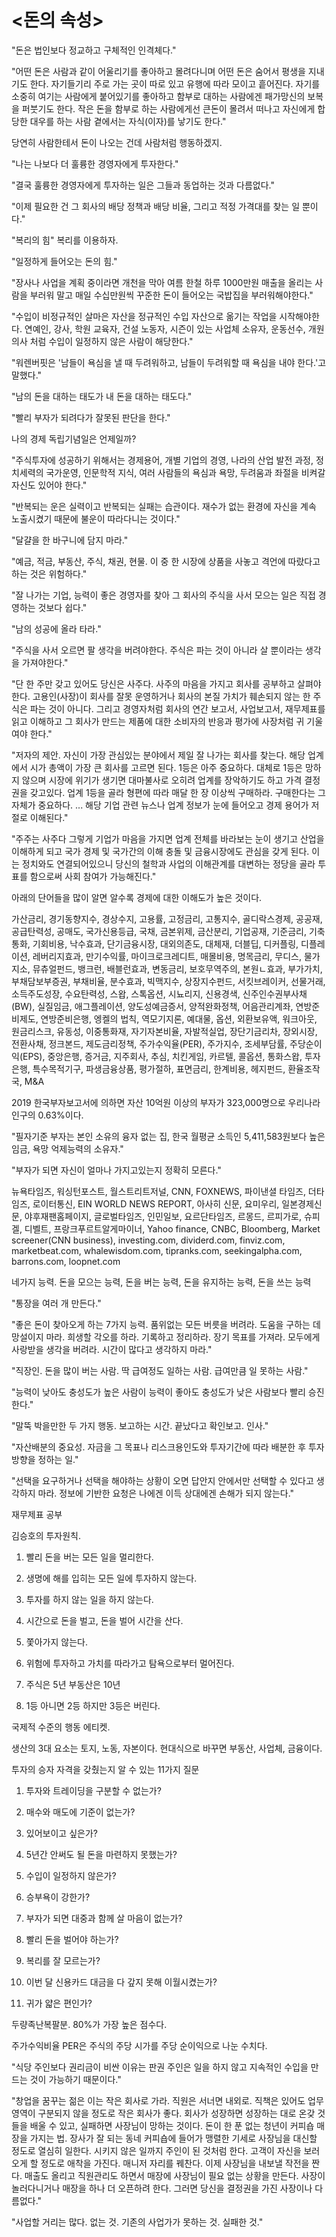 # <돈의 속성>
"돈은 법인보다 정교하고 구체적인 인격체다."

 "어떤 돈은 사람과 같이 어울리기를 좋아하고 몰려다니며 어떤 돈은 숨어서 평생을 지내기도 한다. 자기들기리 주로 가는 곳이 따로 있고 유행에 따라 모이고 흩어진다. 자기를 소중히 여기는 사람에게 붙어있기를 좋아하고 함부로 대하는 사람에겐 패가망신의 보복을 퍼붓기도 한다. 작은 돈을 함부로 하는 사람에게선 큰돈이 몰려서 떠나고 자신에게 합당한 대우를 하는 사람 곁에서는 자식(이자)를 낳기도 한다."



당연히 사람한테서 돈이 나오는 건데 사람처럼 행동하겠지.



 "나는 나보다 더 훌륭한 경영자에게 투자한다."

 "결국 훌륭한 경영자에게 투자하는 일은 그들과 동업하는 것과 다름없다."

 "이제 필요한 건 그 회사의 배당 정책과 배당 비율, 그리고 적정 가격대를 찾는 일 뿐이다."



 "복리의 힘" 복리를 이용하자.



 "일정하게 들어오는 돈의 힘."

 "장사나 사업을 계획 중이라면 개천을 막아 여름 한철 하루 1000만원 매출을 올리는 사람을 부러워 말고 매일 수십만원씩 꾸준한 돈이 들어오는 국밥집을 부러워해야한다."



"수입이 비정규적인 살마은 자산을 정규적인 수입 자산으로 옮기는 작업을 시작해야한다. 연예인, 강사, 학원 교육자, 건설 노동자, 시즌이 있는 사업체 소유자, 운동선수, 개원의사 처럼 수입이 일정하지 않은 사람이 해당한다."

 "워렌버핏은 '남들이 욕심을 낼 때 두려워하고, 남들이 두려워할 때 욕심을 내야 한다.'고 말했다."

 "남의 돈을 대하는 태도가 내 돈을 대하는 태도다."

 "빨리 부자가 되려다가 잘못된 판단을 한다."

 

나의 경제 독립기념일은 언제일까?

 

 "주식투자에 성공하기 위해서는 경제용어, 개별 기업의 경영, 나라의 산업 발전 과정, 정치세력의 국가운영, 인문학적 지식, 여러 사람들의 욕심과 욕망, 두려움과 좌절을 비켜갈 자신도 있어야 한다."

 "반복되는 운은 실력이고 반복되는 실패는 습관이다. 재수가 없는 환경에 자신을 계속 노출시켰기 때문에 불운이 따라다니는 것이다."

 "달걀을 한 바구니에 담지 마라."

 "예금, 적금, 부동산, 주식, 채권, 현물. 이 중 한 시장에 상품을 사놓고 격언에 따랐다고 하는 것은 위험하다."

 "잘 나가는 기업, 능력이 좋은 경영자를 찾아 그 회사의 주식을 사서 모으는 일은 직접 경영하는 것보다 쉽다."

 "남의 성공에 올라 타라."

 "주식을 사서 오르면 팔 생각을 버려야한다. 주식은 파는 것이 아니라 살 뿐이라는 생각을 가져야한다."

 "단 한 주만 갖고 있어도 당신은 사주다. 사주의 마음을 가지고 회사를 공부하고 살펴야한다. 고용인(사장)이 회사를 잘못 운영하거나 회사의 본질 가치가 훼손되지 않는 한 주식은 파는 것이 아니다. 그리고 경영자처럼 회사의 연간 보고서, 사업보고서, 재무제표를 읽고 이해하고 그 회사가 만드는 제품에 대한 소비자의 반응과 평가에 사장처럼 귀 기울여야 한다."



"저자의 제안. 자신이 가장 관심있는 분야에서 제일 잘 나가는 회사를 찾는다. 해당 업계에서 시가 총액이 가장 큰 회사를 고르면 된다. 1등은 아주 중요하다. 대체로 1등은 망하지 않으며 시장에 위기가 생기면 대마불사로 오히려 업계를 장악하기도 하고 가격 결정권을 갖고있다. 업계 1등을 골라 형편에 따라 매달 한 장 이상씩 구매하라. 구매한다는 그 자체가 중요하다. ... 해당 기업 관련 뉴스나 업계 정보가 눈에 들어오고 경제 용어가 저절로 이해된다."

 "주주는 사주다 그렇게 기업가 마음을 가지면 업계 전체를 바라보는 눈이 생기고 산업을 이해하게 되고 국가 경제 및 국가간의 이해 충돌 및 금융시장에도 관심을 갖게 된다. 이는 정치와도 연결되어있으니 당신의 철학과 사업의 이해관계를 대변하는 정당을 골라 투표를 함으로써 사회 참여가 가능해진다."



아래의 단어들을 많이 알면 알수록 경제에 대한 이해도가 높은 것이다. 

 가산금리, 경기동향지수, 경상수지, 고용률, 고정금리, 고통지수, 골디락스경제, 공공재, 공급탄력성, 공매도, 국가신용등급, 국채, 금본위제, 금산분리, 기업공재, 기준금리, 기축통화, 기회비용, 낙수효과, 단기금융시장, 대외의존도, 대체재, 더블딥, 디커플링, 디플레이션, 레버리지효과, 만기수익률, 마이크로크레디트, 매몰비용, 명목금리, 무디스, 물가지소, 뮤츄얼펀드, 뱅크런, 배블런효과, 변동금리, 보호무역주의, 본원ㄴ효과, 부가가치, 부채담보부증권, 부채비율, 분수효과, 빅맥지수, 상장지수펀드, 서킷브레이커, 선물거래, 소득주도성장, 수요탄력성, 스왑, 스톡옵션, 시뇨리지, 신용경색, 신주인수권부사채(BW), 실질임금, 애그플레이션, 양도성예금증서, 양적완화정책, 어음관리계좌, 연방준비제도, 연방준비은행, 엥켈의 법칙, 역모기지론, 예대물, 옵션, 외환보유액, 워크아웃, 원금리스크, 유동성, 이중통화재, 자기자본비율, 자발적실업, 장단기금리차, 장외시장, 전환사채, 정크본드, 제도금리정책, 주가수익율(PER), 주가지수, 조세부담률, 주당순이익(EPS), 중앙은행, 증거금, 지주회사, 추심, 치킨게임, 카르텔, 콜옵션, 통화스왑, 투자은행, 특수목적기구, 파생금융상품, 평가절하, 표면금리, 한계비용, 헤지펀드, 환율조작국, M&A



2019 한국부자보고서에 의하면 자산 10억원 이상의 부자가 323,000명으로 우리나라 인구의 0.63%이다. 

 "필자기준 부자는 본인 소유의 융자 없는 집, 한국 월평균 소득인 5,411,583원보다 높은 임금, 욕망 억제능력의 소유자."

 "부자가 되면 자신이 얼마나 가지고있는지 정확히 모른다."



뉴욕타임즈, 워싱턴포스트, 월스트리트저널, CNN, FOXNEWS, 파이낸셜 타임즈, 더타임즈, 로이터통신, EIN WORLD NEWS REPORT, 아사히 신문, 요미우리, 일본경제신문, 야후재팬홈페이지, 글로벌타임즈, 인민일보, 요르단타임즈, 르몽드, 르피가로, 슈피겔, 디벨트, 프랑크푸르트알게마이너, Yahoo finance, CNBC, Bloomberg, Market screener(CNN business), investing.com, dividerd.com, finviz.com, marketbeat.com, whalewisdom.com, tipranks.com, seekingalpha.com, barrons.com, loopnet.com



네가지 능력. 돈을 모으는 능력, 돈을 버는 능력, 돈을 유지하는 능력, 돈을 쓰는 능력

"통장을 여러 개 만든다."

 "좋은 돈이 찾아오게 하는 7가지 능력. 품위없는 모든 버릇을 버려라. 도움을 구하는 데 망설이지 마라. 희생할 각오를 하라. 기록하고 정리하라. 장기 목표를 가져라. 모두에게 사랑받을 생각을 버려라. 시간이 많다고 생각하지 마라."



"직장인. 돈을 많이 버는 사람. 딱 급여정도 일하는 사람. 급여만큼 일 못하는 사람."

"능력이 낮아도 충성도가 높은 사람이 능력이 좋아도 충성도가 낮은 사람보다 빨리 승진한다."

"말뚝 박을만한 두 가지 행동. 보고하는 시간. 끝났다고 확인보고. 인사."

"자산배분의 중요성. 자금을 그 목표나 리스크용인도와 투자기간에 따라 배분한 후 투자 방향을 정하는 일."

"선택을 요구하거나 선택을 해야하는 상황이 오면 답안지 안에서만 선택할 수 있다고 생각하지 마라. 정보에 기반한 요청은 나에겐 이득 상대에겐 손해가 되지 않는다."



재무제표 공부



김승호의 투자원칙. 

1. 빨리 돈을 버는 모든 일을 멀리한다. 

2. 생명에 해를 입히는 모든 일에 투자하지 않는다.

3. 투자를 하지 않는 일을 하지 않는다.

4. 시간으로 돈을 벌고, 돈을 벌어 시간을 산다. 

5. 쫓아가지 않는다.

6. 위험에 투자하고 가치를 따라가고 탐욕으로부터 멀어진다. 

7. 주식은 5년 부동산은 10년 

8. 1등 아니면 2등 하지만 3등은 버린다. 



국제적 수준의 행동 에티켓. 



생산의 3대 요소는 토지, 노동, 자본이다. 현대식으로 바꾸면 부동산, 사업체, 금융이다. 



투자의 승자 자격을 갖췄는지 알 수 있는 11가지 질문

1. 투자와 트레이딩을 구분할 수 없는가?

2. 매수와 매도에 기준이 없는가?

3. 있어보이고 싶은가?

4. 5년간 안써도 될 돈을 마련하지 못했는가?

5. 수입이 일정하지 않은가?

6. 승부욕이 강한가?

7. 부자가 되면 대중과 함께 살 마음이 없는가?

8. 빨리 돈을 벌어야 하는가?

9. 복리를 잘 모르는가?

10. 이번 달 신용카드 대금을 다 갚지 못해 이월시켰는가?

11. 귀가 얇은 편인가?



두량족난복팔분. 80%가 가장 높은 점수다. 



주가수익비율 PER은 주식의 주당 시가를 주당 순이익으로 나눈 수치다.



"식당 주인보다 권리금이 비싼 이유는 판권 주인은 일을 하지 않고 지속적인 수입을 만드는 것이 가능하기 때문이다."

"창업을 꿈꾸는 젊은 이는 작은 회사로 가라. 직원은 서너면 내외로. 직책은 있어도 업무 영역이 구분되지 않을 정도로 작은 회사가 좋다. 회사가 성장하면 성장하는 대로 온갖 것들을 배울 수 있고, 실패하면 사장님이 망하는 것이다. 돈이 한 푼 없는 청년이 커피숍 매장을 가지는 법. 장사가 잘 되는 동네 커피숍에 들어가 맹렬한 기세로 사장님을 대신할 정도로 열심히 일한다. 시키지 않은 일까지 주인이 된 것처럼 한다. 고객이 자신을 보러 오게 할 정도로 애착을 가진다. 매니저 자리를 꿰찬다. 이제 사장님을 내보낼 작전을 짠다. 매출도 올리고 직원관리도 하면서 매장에 사장님이 필요 없는 상황을 만든다. 사장이 놀러다니거나 매장을 하나 더 오픈하려 한다. 그러면 당신을 결정권을 가진 사장이나 다름없다."

"사업할 거리는 많다. 없는 것. 기존의 사업가가 못하는 것. 실패한 것."


